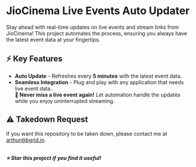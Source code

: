 # JioCinema Live Events Auto Updater

Stay ahead with real-time updates on live events and stream links from JioCinema! This project automates the process, ensuring you always have the latest event data at your fingertips.

## ⚡ Key Features
- **Auto Update** - Refreshes every **5 minutes** with the latest event data.
- **Seamless Integration** - Plug and play with any application that needs live event data..
<br> **📌 Never miss a live event again!** Let automation handle the updates while you enjoy uninterrupted streaming.

## ⚠️ Takedown Request
If you want this repository to be taken down, please contact me at  arthur@bgrid.in.

<br>***⭐ Star this project if you find it useful!***
